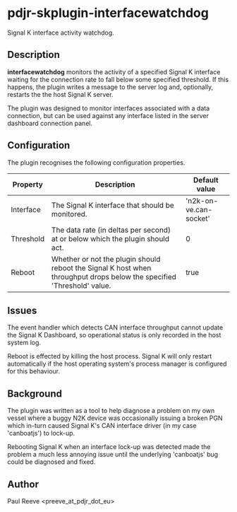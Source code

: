# pdjr-skplugin-interfacewatchdog

Signal K interface activity watchdog.

## Description

**interfacewatchdog** monitors the activity of a specified Signal K interface
waiting for the connection rate to fall below some specified threshold.
If this happens, the plugin writes a message to the server log and,
optionally, restarts the the host Signal K server.

The plugin was designed to monitor interfaces associated with a data
connection, but can be used against any interface listed in the
server dashboard connection panel.

## Configuration

The plugin recognises the following configuration properties.

Property  | Description | Default value
--------- | --- | ---
Interface | The Signal K interface that should be monitored. | 'n2k-on-ve.can-socket'
Threshold | The data rate (in deltas per second) at or below which the plugin should act. | 0
Reboot    | Whether or not the plugin should reboot the Signal K host when throughput drops below the specified 'Threshold' value. | true

## Issues

The event handler which detects CAN interface throughput cannot update
the Signal K Dashboard, so operational status is only recorded in the
host system log.

Reboot is effected by killing the host process. Signal K will only
restart automatically if the host operating system's process manager
is configured for this behaviour.

## Background

The plugin was written as a tool to help diagnose a problem on my
own vessel where a buggy N2K device was occasionally issuing a
broken PGN which in-turn caused Signal K's CAN interface driver
(in my case 'canboatjs') to lock-up.

Rebooting Signal K when an interface lock-up was detected made the
problem a much less annoying issue until the underlying 'canboatjs'
bug could be diagnosed and fixed.

## Author

Paul Reeve <preeve_at_pdjr_dot_eu>
